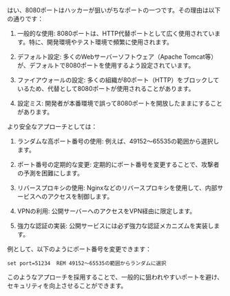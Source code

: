 はい、8080ポートはハッカーが狙いがちなポートの一つです。その理由は以下の通りです：

1. 一般的な使用: 8080ポートは、HTTP代替ポートとして広く使用されています。特に、開発環境やテスト環境で頻繁に使用されます。

2. デフォルト設定: 多くのWebサーバーソフトウェア（Apache Tomcat等）が、デフォルトで8080ポートを使用するよう設定されています。

3. ファイアウォールの設定: 多くの組織が80ポート（HTTP）をブロックしているため、代替として8080ポートが使用されることがあります。

4. 設定ミス: 開発者が本番環境で誤って8080ポートを開放したままにすることがあります。

より安全なアプローチとしては：

1. ランダムな高ポート番号の使用: 例えば、49152～65535の範囲から選択します。

2. ポート番号の定期的な変更: 定期的にポート番号を変更することで、攻撃者の予測を困難にします。

3. リバースプロキシの使用: Nginxなどのリバースプロキシを使用して、内部サービスへのアクセスを制御します。

4. VPNの利用: 公開サーバーへのアクセスをVPN経由に限定します。

5. 強力な認証の実装: 公開サービスには必ず強力な認証メカニズムを実装します。

例として、以下のようにポート番号を変更できます：

```batch
set port=51234  REM 49152～65535の範囲からランダムに選択
```

このようなアプローチを採用することで、一般的に狙われやすいポートを避け、セキュリティを向上させることができます。